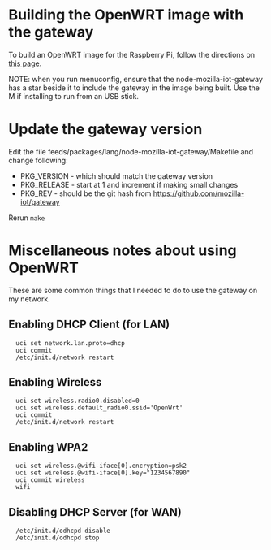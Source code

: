 # Building the OpenWRT image with the gateway

To build an OpenWRT image for the Raspberry Pi, follow the directions on [this page](https://github.com/openwrt/packages/tree/master/lang/node-mozilla-iot-gateway).

NOTE: when you run menuconfig, ensure that the node-mozilla-iot-gateway has a star beside it to include the gateway in the image being built. Use the M if installing to run from an USB stick.

# Update the gateway version

Edit the file feeds/packages/lang/node-mozilla-iot-gateway/Makefile and change following:
* PKG_VERSION - which should match the gateway version
* PKG_RELEASE - start at 1 and increment if making small changes
* PKG_REV - should be the git hash from https://github.com/mozilla-iot/gateway

Rerun `make`

# Miscellaneous notes about using OpenWRT

These are some common things that I needed to do to use the gateway on my network.

## Enabling DHCP Client (for LAN)
```
  uci set network.lan.proto=dhcp
  uci commit
  /etc/init.d/network restart
```
## Enabling Wireless
```
  uci set wireless.radio0.disabled=0
  uci set wireless.default_radio0.ssid='OpenWrt'
  uci commit
  /etc/init.d/network restart
```
## Enabling WPA2
```
  uci set wireless.@wifi-iface[0].encryption=psk2
  uci set wireless.@wifi-iface[0].key="1234567890"
  uci commit wireless
  wifi
```
## Disabling DHCP Server (for WAN)
```
  /etc/init.d/odhcpd disable
  /etc/init.d/odhcpd stop
```
